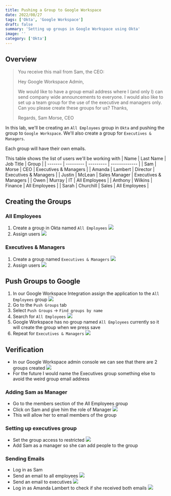 ```yaml
---
title: Pushing a Group to Google Workspace
date: 2022/08/27
tags: ['Okta', 'Google Workspace']
draft: false
summary: 'Setting up groups in Google Workspace using Okta'
image: ''
category: ['Okta']
---
```


## Overview

> You receive this mail from Sam, the CEO:
>
> Hey Google Workspace Admin,
>
> We would like to have a group email address where I (and only I) can send company wide announcements to everyone.
> I would also like to set up a team group for the use of the executive and managers only. Can you please create these groups for us? Thanks,
>
> Regards,
> Sam Morse, CEO

In this lab, we'll be creating an `All Employees` group in `Okta` and pushing the group to `Google Workspace`. We'll also create a group for `Executives & Managers`.

Each group will have their own emails.

This table shows the list of users we'll be working with
| Name | Last Name | Job Title | Group |
| ------- | --------- | --------- | ------------- |
| Sam | Morse | CEO | Executives & Managers |
| Amanda | Lambert | Director | Executives & Managers |
| Justin | McLean | Sales Manager | Executives & Managers |
| Owen | Murray | IT | All Employees |
| Anthony | Wilkins | Finance | All Employees |
| Sarah | Churchill | Sales | All Employees |

## Creating the Groups

### All Employees

1. Create a group in Okta named `All Employees`
   ![](https://bui.blob.core.windows.net/labs/Lab_2022_08_28_31_50.webp)
2. Assign users
   ![](https://bui.blob.core.windows.net/labs/Lab_2022_08_28_03_23.webp)

### Executives & Managers

1. Create a group named `Executives & Managers`
   ![](https://bui.blob.core.windows.net/labs/Lab_2022_08_28_04_39.webp)
2. Assign users
   ![](https://bui.blob.core.windows.net/labs/Lab_2022_08_28_05_50.webp)

## Push Groups to Google

1. In our Google Workspace Integration assign the application to the `All Employees` group
   ![](https://bui.blob.core.windows.net/labs/Lab_2022_08_28_15_29.webp)
2. Go to the `Push Groups` tab
3. Select `Push Groups` -> `Find groups by name`
4. Search for `All Employees`
   ![](https://bui.blob.core.windows.net/labs/Lab_2022_08_28_18_05.webp)
5. Google Workspace has no group named `All Employees` currently so it will create the group when we press save
6. Repeat for `Executives & Managers`
   ![](https://bui.blob.core.windows.net/labs/Lab_2022_08_28_19_33.webp)

## Verification

- In our Google Workspace admin console we can see that there are 2 groups created
  ![](https://bui.blob.core.windows.net/labs/Lab_2022_08_28_10_58.webp)
- For the future I would name the Executives group something else to avoid the weird group email address

### Adding Sam as Manager

- Go to the members section of the All Employees group
- Click on Sam and give him the role of Manager
  ![](https://bui.blob.core.windows.net/labs/Lab_2022_08_28_14_03.webp)
- This will allow her to email members of the group

### Setting up executives group

- Set the group access to restricted
  ![](https://bui.blob.core.windows.net/labs/Lab_2022_08_28_16_41.webp)
- Add Sam as a manager so she can add people to the group

### Sending Emails

- Log in as Sam
- Send an email to all employees
  ![](https://bui.blob.core.windows.net/labs/Lab_2022_08_28_20_14.webp)
- Send an email to executives
  ![](https://bui.blob.core.windows.net/labs/Lab_2022_08_28_21_54.webp)
- Log in as Amanda Lambert to check if she received both emails
  ![](https://bui.blob.core.windows.net/labs/Lab_2022_08_28_26_57.webp)
